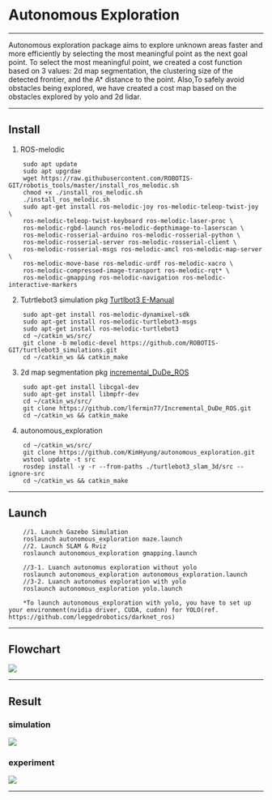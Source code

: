 # Autonomous Exploration
---
Autonomous exploration package aims to explore unknown areas faster and more efficiently by selecting the most meaningful point as the next goal point.
To select the most meaningful point, we created a cost function based on 3 values: 2d map segmentation, the clustering size of the detected frontier, and the A* distance to the point. Also,To safely avoid obstacles being explored, we have created a cost map based on the obstacles explored by yolo and 2d lidar.

---
##  Install
1. ROS-melodic
```	
    sudo apt update
    sudo apt upgrdae
    wget https://raw.githubusercontent.com/ROBOTIS-GIT/robotis_tools/master/install_ros_melodic.sh
    chmod +x ./install_ros_melodic.sh
    ./install_ros_melodic.sh
    sudo apt-get install ros-melodic-joy ros-melodic-teleop-twist-joy \
    ros-melodic-teleop-twist-keyboard ros-melodic-laser-proc \
    ros-melodic-rgbd-launch ros-melodic-depthimage-to-laserscan \
    ros-melodic-rosserial-arduino ros-melodic-rosserial-python \
    ros-melodic-rosserial-server ros-melodic-rosserial-client \
    ros-melodic-rosserial-msgs ros-melodic-amcl ros-melodic-map-server \
    ros-melodic-move-base ros-melodic-urdf ros-melodic-xacro \
    ros-melodic-compressed-image-transport ros-melodic-rqt* \
    ros-melodic-gmapping ros-melodic-navigation ros-melodic-interactive-markers
```
2. Tutrtlebot3 simulation pkg [Turtlbot3 E-Manual](https://emanual.robotis.com/docs/en/platform/turtlebot3/overview/#overview)
```	
    sudo apt-get install ros-melodic-dynamixel-sdk
    sudo apt-get install ros-melodic-turtlebot3-msgs
    sudo apt-get install ros-melodic-turtlebot3
    cd ~/catkin_ws/src/
    git clone -b melodic-devel https://github.com/ROBOTIS-GIT/turtlebot3_simulations.git
    cd ~/catkin_ws && catkin_make
```

3. 2d map segmentation pkg [incremental_DuDe_ROS](https://github.com/lfermin77/Incremental_DuDe_ROS)
```	
    sudo apt-get install libcgal-dev
    sudo apt-get install libmpfr-dev
    cd ~/catkin_ws/src/
    git clone https://github.com/lfermin77/Incremental_DuDe_ROS.git
    cd ~/catkin_ws && catkin_make
```

4. autonomous_exploration
```	
    cd ~/catkin_ws/src/
    git clone https://github.com/KimHyung/autonomous_exploration.git
    wstool update -t src
    rosdep install -y -r --from-paths ./turtlebot3_slam_3d/src --ignore-src
    cd ~/catkin_ws && catkin_make
```
---
## Launch
```	
    //1. Launch Gazebo Simulation
    roslaunch autonomous_exploration maze.launch
    //2. Launch SLAM & Rviz
    roslaunch autonomous_exploration gmapping.launch

    //3-1. Luanch autonomus exploration without yolo
    roslaunch autonomous_exploration autonomous_exploration.launch
    //3-2. Luanch autonomus exploration with yolo
    roslaunch autonomous_exploration yolo.launch
    
    *To launch autonomous_exploration with yolo, you have to set up your environment(nvidia driver, CUDA, cudnn) for YOLO(ref. https://github.com/leggedrobotics/darknet_ros)
``````
---
## Flowchart
<img src = "./img/flowchart.png" width="">

---
## Result
### simulation 
<img src = "./img/simulation.gif" width="">

### experiment
<img src = "./img/experiment.gif" width="">

---


<!-- ## Description
### Object-based costmap


### Cost function
To select the most meaningful point, we created a cost function based on 3 values: 2d map segmentation, the clustering size of the detected frontier, and the A* distance to the point.
#### *size gain*
To detect and cluster frontiers, we used 8 direction search method.

In the 2D occupied grid map, the frontier is detected through an 8-direction search method based on the open space, and if there is a frontier in the grid in 8 directions near the detected frontier, clustering it as a group.

The size gain of each frontier group is the ***number of clustered frontiers*** / ***total number of frontiers***. That is, it is assumed that the larger the size gain value, the more information can be seen by going to the location of the corresponding group. -->

<!-- <img src = "./etc/1.png" width=""> -->

<!-- #### *distance gain*
To calculate the actual distance to each frontier group, move_base package is used. Whenever a frontier group is newly created, the A* path length is calculated through a service call. To use the distance close to the robot as the next destination, the distance gain was calculated as e^(-distance). -->

<!-- <img src = "./etc/2.jpg" width="45%"> -->

<!-- #### *region gain*
While the robot explores new areas (such as rooms and hallways), the robot often moves to other areas before exploring one area.

To solve this error, we used 2d map segmentation information to give the cost function an incept to search all the frontiers in the area if the area where the current robot is and the frontier group are in the same area. -->

<!-- <img src = "./etc/3.jpg" width="45%"> -->

<!-- ---
## Result
X8 -->
<!-- <img src = "./etc/simulation.gif" width=""> -->
<!-- ## Challenge (In progress)
In the cluttered environment, when autonomous driving using a 2d lidar sensor, the 3D size of various obstacles such as chairs and desks was not taken into account, so driving failed in many cases. To solve this error, simply create a 3D space using a visual slam or 3d lidar sensor and project it in 2d. (2) The 3d lidar sensor has a relatively high computational cost.
<img src = "./etc/4.png" width="">

To solve this error, we would like to propose a method for recognizing an object and measuring the 3d size of the object.
<img src = "./etc/5.png" width="">

<img src = "./etc/6.PNG" width=""> -->